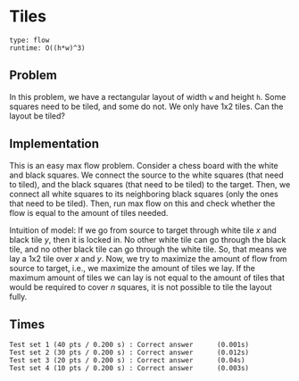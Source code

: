 # Tiles

```
type: flow
runtime: O((h*w)^3)
```

## Problem

In this problem, we have a rectangular layout of width `w` and height `h`. Some
squares need to be tiled, and some do not. We only have 1x2 tiles. Can the
layout be tiled?

## Implementation

This is an easy max flow problem. Consider a chess board with the white and
black squares. We connect the source to the white squares (that need to tiled),
and the black squares (that need to be tiled) to the target. Then, we connect
all white squares to its neighboring black squares (only the ones that need to
be tiled). Then, run max flow on this and check whether the flow is equal to
the amount of tiles needed.

Intuition of model: If we go from source to target through white tile $x$ and
black tile $y$, then it is locked in. No other white tile can go through the
black tile, and no other black tile can go through the white tile. So, that
means we lay a 1x2 tile over $x$ and $y$. Now, we try to maximize the amount of
flow from source to target, i.e., we maximize the amount of tiles we lay. If
the maximum amount of tiles we can lay is not equal to the amount of tiles that
would be required to cover $n$ squares, it is not possible to tile the layout
fully.

## Times

```
Test set 1 (40 pts / 0.200 s) : Correct answer      (0.001s)
Test set 2 (30 pts / 0.200 s) : Correct answer      (0.012s)
Test set 3 (20 pts / 0.200 s) : Correct answer      (0.04s)
Test set 4 (10 pts / 0.200 s) : Correct answer      (0.003s)
```
